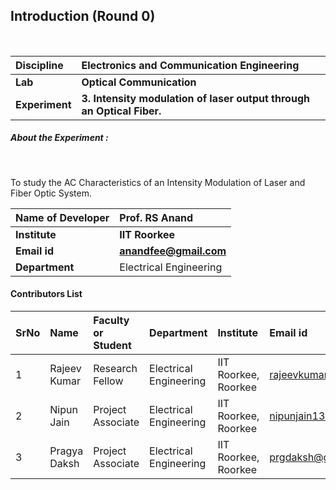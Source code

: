 ## Introduction (Round 0)

<br>

<b>Discipline | <b> Electronics and Communication Engineering
:--|:--|
<b> Lab | <b> Optical Communication
<b> Experiment|     <b> 3. Intensity modulation of laser output through an Optical Fiber.

<h5> About the Experiment : </h5> <br>

To study the AC Characteristics of an Intensity Modulation of Laser and Fiber Optic System.

<b>Name of Developer | <b> Prof. RS Anand
:--|:--|
<b> Institute | <b> IIT Roorkee
<b> Email id|     <b> anandfee@gmail.com
<b> Department | Electrical Engineering

#### Contributors List

SrNo | Name | Faculty or Student | Department| Institute | Email id
:--|:--|:--|:--|:--|:--|
1 | Rajeev Kumar | Research Fellow | Electrical Engineering | IIT Roorkee, Roorkee | rajeevkumar.rke@gmail.com
2 | Nipun Jain | Project Associate | Electrical Engineering | IIT Roorkee, Roorkee | nipunjain1305@gmail.com
3 | Pragya Daksh  | Project Associate | Electrical Engineering | IIT Roorkee, Roorkee | prgdaksh@gmail.com

<br>
